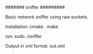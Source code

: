 ####### sniffer #########

Basic network sniffer using raw sockets.

installation: 
cmake .
make

run:
sudo ./sniffer

Output in xml format:
out.xml

